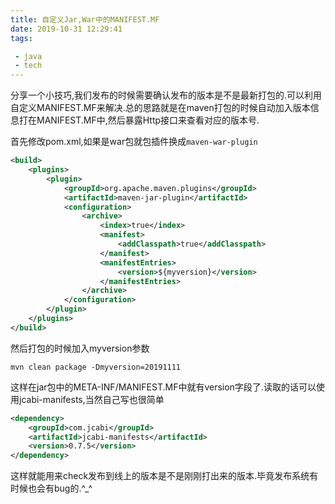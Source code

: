 ```yaml
---
title: 自定义Jar,War中的MANIFEST.MF
date: 2019-10-31 12:29:41
tags:

 - java
 - tech
---
```


分享一个小技巧,我们发布的时候需要确认发布的版本是不是最新打包的.可以利用自定义MANIFEST.MF来解决.总的思路就是在maven打包的时候自动加入版本信息打在MANIFEST.MF中,然后暴露Http接口来查看对应的版本号.

首先修改pom.xml,如果是war包就包插件换成`maven-war-plugin`

```xml
<build>
	<plugins>
		<plugin>
			<groupId>org.apache.maven.plugins</groupId>
			<artifactId>maven-jar-plugin</artifactId>
			<configuration>
				<archive>
					<index>true</index>
					<manifest>
						<addClasspath>true</addClasspath>
					</manifest>
					<manifestEntries>
						<version>${myversion}</version>
					</manifestEntries>
				</archive>
			</configuration>
		</plugin>
	</plugins>
</build>
```

然后打包的时候加入myversion参数

```
mvn clean package -Dmyversion=20191111
```
这样在jar包中的META-INF/MANIFEST.MF中就有version字段了.读取的话可以使用jcabi-manifests,当然自己写也很简单

```xml
<dependency>
	<groupId>com.jcabi</groupId>
	<artifactId>jcabi-manifests</artifactId>
	<version>0.7.5</version>
</dependency>
```
这样就能用来check发布到线上的版本是不是刚刚打出来的版本.毕竟发布系统有时候也会有bug的.^_^

